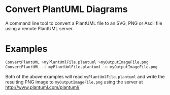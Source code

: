Convert PlantUML Diagrams
=====

A command line tool to convert a PlantUML file to an SVG, PNG or Ascii file using a remote PlantUML server.

Examples
===

```bash
ConvertPlantUML >myPlantUmlFile.plantuml >myOutputImageFile.png
ConvertPlantUML -i myPlantUmlFile.plantuml -o myOutputImageFile.png
```

Both of the above examples will read `myPlantUmlFile.plantuml` and write the resulting PNG image to `myOutputImageFile.png` using the server at http://www.plantuml.com/plantuml/


